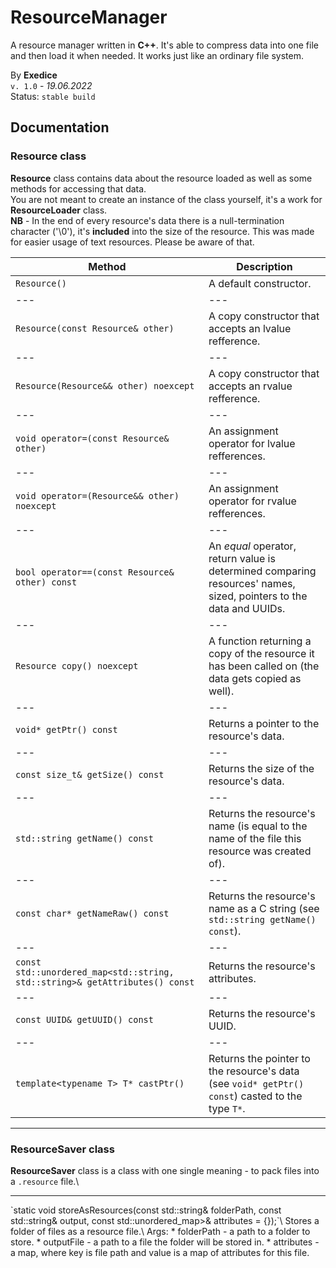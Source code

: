 # ResourceManager

A resource manager written in **C++**. It's able to compress data into one file and then load it when needed.
It works just like an ordinary file system.

By **Exedice**\
`v. 1.0` - *19.06.2022*\
Status: `stable build`

## Documentation

### Resource class
**Resource** class contains data about the resource loaded as well as some methods for accessing that data.\
You are not meant to create an instance of the class yourself, it's a work for **ResourceLoader** class.\
**NB** - In the end of every resource's data there is a null-termination character ('\0'), it's **included** into the size of the resource. This was made for easier usage of text resources. Please be aware of that.

| Method | Description |
| --- | --- |
| `Resource()` | A default constructor. |
| --- | --- |
| `Resource(const Resource& other)` | A copy constructor that accepts an lvalue refference. |
| --- | --- |
| `Resource(Resource&& other) noexcept` | A copy constructor that accepts an rvalue refference. |
| --- | --- |
| `void operator=(const Resource& other)` | An assignment operator for lvalue refferences. |
| --- | --- |
| `void operator=(Resource&& other) noexcept` | An assignment operator for rvalue refferences. |
| --- | --- |
| `bool operator==(const Resource& other) const` | An *equal* operator, return value is determined comparing resources' names, sized, pointers to the data and UUIDs. |
| --- | --- |
| `Resource copy() noexcept` | A function returning a copy of the resource it has been called on (the data gets copied as well). |
| --- | --- |
| `void* getPtr() const` | Returns a pointer to the resource's data. |
| --- | --- |
| `const size_t& getSize() const` | Returns the size of the resource's data. |
| --- | --- |
| `std::string getName() const` | Returns the resource's name (is equal to the name of the file this resource was created of). |
| --- | --- |
| `const char* getNameRaw() const` | Returns the resource's name as a C string (see `std::string getName() const`). |
| --- | --- |
| `const std::unordered_map<std::string, std::string>& getAttributes() const` | Returns the resource's attributes. |
| --- | --- |
| `const UUID& getUUID() const` | Returns the resource's UUID. |
| --- | --- |
| `template<typename T> T* castPtr()` | Returns the pointer to the resource's data (see `void* getPtr() const`) casted to the type `T*`. |
---
### ResourceSaver class
**ResourceSaver** class is a class with one single meaning - to pack files into a `.resource` file.\
<hr>
`static void storeAsResources(const std::string& folderPath, const std::string& output, const std::unordered_map<std::string, std::unordered_map<std::string, std::string>>& attributes = {});`\
Stores a folder of files as a resource file.\
Args:
* folderPath - a path to a folder to store.
* outputFile - a path to a file the folder will be stored in.
* attributes - a map, where key is file path and value is a map of attributes for this file.
